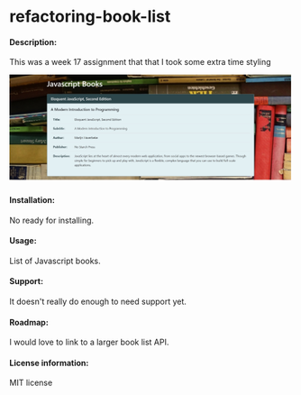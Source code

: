 # refactoring-book-list 

#### Description:
This was a week 17 assignment that that I took some extra time styling

<img src= "Refactoring Book List.jpg" width='500'/>
 
#### Installation:

No ready for installing.
 
#### Usage:
 
List of Javascript books.
 
#### Support: 
 
It doesn't really do enough to need support yet.
 
#### Roadmap: 
I would love to link to a larger book list API.
 
#### License information:
 
MIT license
